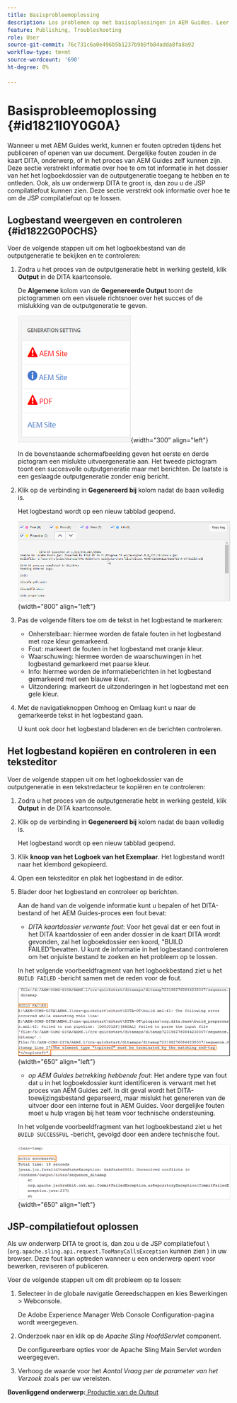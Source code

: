 ```yaml
---
title: Basisprobleemoplossing
description: Los problemen op met basisoplossingen in AEM Guides. Leer om, het logboekdossier in een tekstredacteur te bekijken te kopiëren en te controleren en JSP compilatiefouten op te lossen.
feature: Publishing, Troubleshooting
role: User
source-git-commit: 76c731c6a0e496b5b1237b9b9fb84adda8fa8a92
workflow-type: tm+mt
source-wordcount: '690'
ht-degree: 0%

---
```


# Basisprobleemoplossing {#id1821I0Y0G0A}

Wanneer u met AEM Guides werkt, kunnen er fouten optreden tijdens het publiceren of openen van uw document. Dergelijke fouten zouden in de kaart DITA, onderwerp, of in het proces van AEM Guides zelf kunnen zijn. Deze sectie verstrekt informatie over hoe te om tot informatie in het dossier van het het logboekdossier van de outputgeneratie toegang te hebben en te ontleden. Ook, als uw onderwerp DITA te groot is, dan zou u de JSP compilatiefout kunnen zien. Deze sectie verstrekt ook informatie over hoe te om de JSP compilatiefout op te lossen.

## Logbestand weergeven en controleren {#id1822G0P0CHS}

Voer de volgende stappen uit om het logboekbestand van de outputgeneratie te bekijken en te controleren:

1. Zodra u het proces van de outputgeneratie hebt in werking gesteld, klik **Output** in de DITA kaartconsole.

   De **Algemene** kolom van de **Gegenereerde Output** toont de pictogrammen om een visuele richtsnoer over het succes of de mislukking van de outputgeneratie te geven.

   ![](images/output-general-settings.png){width="300" align="left"}

   In de bovenstaande schermafbeelding geven het eerste en derde pictogram een mislukte uitvoergeneratie aan. Het tweede pictogram toont een succesvolle outputgeneratie maar met berichten. De laatste is een geslaagde outputgeneratie zonder enig bericht.

1. Klik op de verbinding in **Gegenereerd bij** kolom nadat de baan volledig is.

   Het logbestand wordt op een nieuw tabblad geopend.

   ![](images/log-file.png){width="800" align="left"}

1. Pas de volgende filters toe om de tekst in het logbestand te markeren:
   - Onherstelbaar: hiermee worden de fatale fouten in het logbestand met roze kleur gemarkeerd.
   - Fout: markeert de fouten in het logbestand met oranje kleur.
   - Waarschuwing: hiermee worden de waarschuwingen in het logbestand gemarkeerd met paarse kleur.
   - Info: hiermee worden de informatieberichten in het logbestand gemarkeerd met een blauwe kleur.
   - Uitzondering: markeert de uitzonderingen in het logbestand met een gele kleur.
1. Met de navigatieknoppen Omhoog en Omlaag kunt u naar de gemarkeerde tekst in het logbestand gaan.

   U kunt ook door het logbestand bladeren en de berichten controleren.


## Het logbestand kopiëren en controleren in een teksteditor

Voer de volgende stappen uit om het logboekdossier van de outputgeneratie in een tekstredacteur te kopiëren en te controleren:

1. Zodra u het proces van de outputgeneratie hebt in werking gesteld, klik **Output** in de DITA kaartconsole.

1. Klik op de verbinding in **Gegenereerd bij** kolom nadat de baan volledig is.

   Het logbestand wordt op een nieuw tabblad geopend.

1. Klik **knoop van het Logboek van het Exemplaar**. Het logbestand wordt naar het klembord gekopieerd.
1. Open een teksteditor en plak het logbestand in de editor.

1. Blader door het logbestand en controleer op berichten.

   Aan de hand van de volgende informatie kunt u bepalen of het DITA-bestand of het AEM Guides-proces een fout bevat:

   - *DITA kaartdossier verwante fout*: Voor het geval dat er een fout in het DITA kaartdossier of een ander dossier in de kaart DITA wordt gevonden, zal het logboekdossier een koord, &quot;BUILD FAILED&quot;bevatten. U kunt de informatie in het logbestand controleren om het onjuiste bestand te zoeken en het probleem op te lossen.

   In het volgende voorbeeldfragment van het logboekbestand ziet u het `BUILD FAILED` -bericht samen met de reden voor de fout.

   ![](images/dita-error-in-log-file.png){width="650" align="left"}

   - *op AEM Guides betrekking hebbende fout*: Het andere type van fout dat u in het logboekdossier kunt identificeren is verwant met het proces van AEM Guides zelf. In dit geval wordt het DITA-toewijzingsbestand geparseerd, maar mislukt het genereren van de uitvoer door een interne fout in AEM Guides. Voor dergelijke fouten moet u hulp vragen bij het team voor technische ondersteuning.

   In het volgende voorbeeldfragment van het logboekbestand ziet u het `BUILD SUCCESSFUL` -bericht, gevolgd door een andere technische fout.

   ![](images/process-error-in-log-file.png){width="650" align="left"}


## JSP-compilatiefout oplossen

Als uw onderwerp DITA te groot is, dan zou u de JSP compilatiefout \ (`org.apache.sling.api.request.TooManyCallsException` kunnen zien \) in uw browser. Deze fout kan optreden wanneer u een onderwerp opent voor bewerken, reviseren of publiceren.

Voer de volgende stappen uit om dit probleem op te lossen:

1. Selecteer in de globale navigatie Gereedschappen en kies Bewerkingen \> Webconsole.

   De Adobe Experience Manager Web Console Configuration-pagina wordt weergegeven.

1. Onderzoek naar en klik op de *Apache Sling HoofdServlet* component.

   De configureerbare opties voor de Apache Sling Main Servlet worden weergegeven.

1. Verhoog de waarde voor het *Aantal Vraag per de parameter van het Verzoek* zoals per uw vereisten.


**Bovenliggend onderwerp:**[ Productie van de Output ](generate-output.md)
